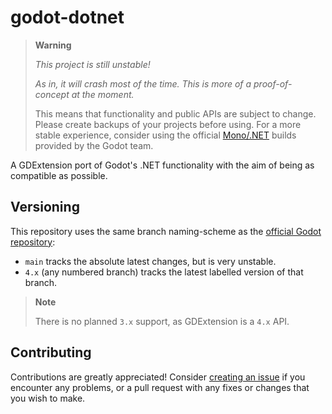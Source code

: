 # godot-dotnet

> **Warning**
>
> _This project is still unstable!_
>
> _As in, it will crash most of the time._
> _This is more of a proof-of-concept at the moment._
>
> This means that functionality and public APIs are subject to change.
> Please create backups of your projects before using. For a more stable
> experience, consider using the official
> [Mono/.NET](https://godotengine.org/download/) builds
> provided by the Godot team.

A GDExtension port of Godot's .NET functionality with the aim of being as compatible as possible.

## Versioning

This repository uses the same branch naming-scheme as the [official Godot repository](https://github.com/godotengine/godot/):

- `main` tracks the absolute latest changes, but is very unstable.
- `4.x` (any numbered branch) tracks the latest labelled version of that branch.

> **Note**
> 
> There is no planned `3.x` support, as GDExtension is a `4.x` API.

## Contributing

Contributions are greatly appreciated! Consider [creating an issue](https://github.com/398utubzyt/godot-dotnet/issues/new/choose) if you encounter any problems, or a pull request with any fixes or changes that you wish to make.
